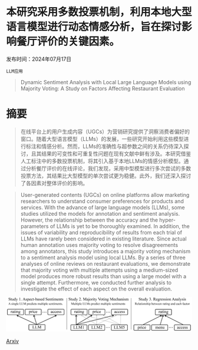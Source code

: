 # 本研究采用多数投票机制，利用本地大型语言模型进行动态情感分析，旨在探讨影响餐厅评价的关键因素。

发布时间：2024年07月17日

`LLM应用`

> Dynamic Sentiment Analysis with Local Large Language Models using Majority Voting: A Study on Factors Affecting Restaurant Evaluation

# 摘要

> 在线平台上的用户生成内容（UGCs）为营销研究提供了洞察消费者偏好的窗口。随着大型语言模型（LLMs）的发展，一些研究开始利用这些模型进行标注和情感分析。然而，LLMs的准确性与超参数之间的关系仍待深入探讨，且其结果的可变性和可重复性问题在现有文献中鲜有涉及。本研究借鉴人工标注中的多数投票机制，将其引入基于本地LLMs的情感分析模型。通过分析餐厅评价的在线评论，我们发现，采用中型模型进行多次尝试的多数投票方法，其结果比大型模型的单次尝试更为稳健。此外，我们还深入探讨了各因素对整体评价的影响。

> User-generated contents (UGCs) on online platforms allow marketing researchers to understand consumer preferences for products and services. With the advance of large language models (LLMs), some studies utilized the models for annotation and sentiment analysis. However, the relationship between the accuracy and the hyper-parameters of LLMs is yet to be thoroughly examined. In addition, the issues of variability and reproducibility of results from each trial of LLMs have rarely been considered in existing literature. Since actual human annotation uses majority voting to resolve disagreements among annotators, this study introduces a majority voting mechanism to a sentiment analysis model using local LLMs. By a series of three analyses of online reviews on restaurant evaluations, we demonstrate that majority voting with multiple attempts using a medium-sized model produces more robust results than using a large model with a single attempt. Furthermore, we conducted further analysis to investigate the effect of each aspect on the overall evaluation.

![本研究采用多数投票机制，利用本地大型语言模型进行动态情感分析，旨在探讨影响餐厅评价的关键因素。](../../../paper_images/2407.13069/x2.png)

[Arxiv](https://arxiv.org/abs/2407.13069)